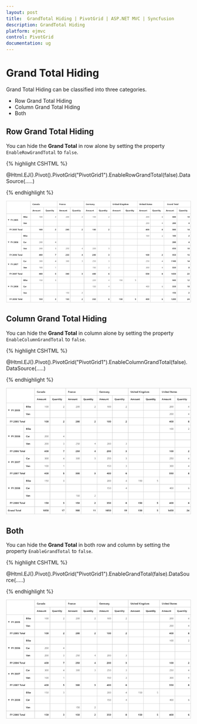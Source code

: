 ```yaml
---
layout: post
title:  GrandTotal Hiding | PivotGrid | ASP.NET MVC | Syncfusion
description: GrandTotal Hiding
platform: ejmvc
control: PivotGrid
documentation: ug
---
```


# Grand Total Hiding

Grand Total Hiding can be classified into three categories.

* Row Grand Total Hiding
* Column Grand Total Hiding
* Both

## Row Grand Total Hiding

You can hide the **Grand Total** in row alone by setting the property `EnableRowGrandTotal` to `false`.

{% highlight CSHTML %}

@Html.EJ().Pivot().PivotGrid("PivotGrid1").EnableRowGrandTotal(false).DataSource(.....)

{% endhighlight %}

![Hiding row totals in ASP NET MVC pivot grid control](GrandTotal-Hiding_images/enableRowGrandTotal.png)

## Column Grand Total Hiding

You can hide the **Grand Total** in column alone by setting the property `EnableColumnGrandTotal` to `false`.

{% highlight CSHTML %}

@Html.EJ().Pivot().PivotGrid("PivotGrid1").EnableColumnGrandTotal(false).DataSource(.....)

{% endhighlight %}

![Hiding column totals in ASP NET MVC pivot grid control](GrandTotal-Hiding_images/enableColumnGrandTotal.png)

## Both

You can hide the **Grand Total** in both row and column by setting the property `EnableGrandTotal` to `false`.

{% highlight CSHTML %}

@Html.EJ().Pivot().PivotGrid("PivotGrid1").EnableGrandTotal(false).DataSource(.....)

{% endhighlight %}

![Hiding totals in ASP NET MVC pivot grid control](GrandTotal-Hiding_images/enableGrandTotal.png)